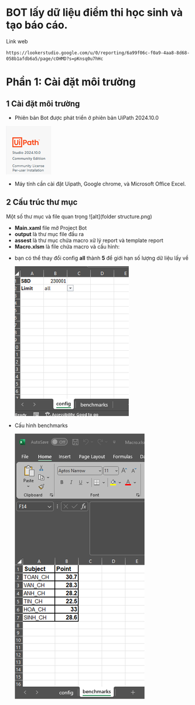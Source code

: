﻿# BOT lấy dữ liệu điểm thi học sinh và tạo báo cáo.

Link web

```
https://lookerstudio.google.com/u/0/reporting/6a99f06c-f0a9-4aa8-8d68-058b1afdb6a5/page/cOHMD?s=pKnsq0u7hHc
```

# Phần 1: Cài đặt môi trường

## 1 Cài đặt môi trường

- Phiên bản Bot được phát triển ở phiên bản UiPath 2024.10.0

![alt](uipath.png)
- Máy tính cần cài đặt Uipath, Google chrome, và Microsoft Office Excel.

## 2 Cấu trúc thư mục

Một số thư mục và file quan trọng
![alt](folder structure.png)

- **Main.xaml** file mở Project Bot
- **output** là thư mục file đầu ra
- **assest** là thư mục chứa macro xữ lý report và template report
- **Macro.xlsm** là file chứa macro và cấu hình:

* bạn có thể thay đổi config **all** thành **5** để giới hạn số lượng dữ liệu lấy về

  ![alt](config.png)
* Cấu hình benchmarks

  ![alt](benchmarks.png)
